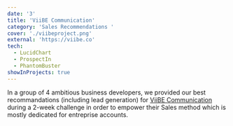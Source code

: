 ```yaml
---
date: '3'
title: 'ViiBE Communication'
category: 'Sales Recommendations '
cover: './viibeproject.png'
external: 'https://viibe.co'
tech:
  - LucidChart
  - ProspectIn
  - PhantomBuster
showInProjects: true
---
```


In a group of 4 ambitious business developers, we provided our best recommandations (including lead generation) for [ViiBE Communication](https://viibe.co) during a 2-week challenge in order to empower their Sales method which is mostly dedicated for entreprise accounts.
